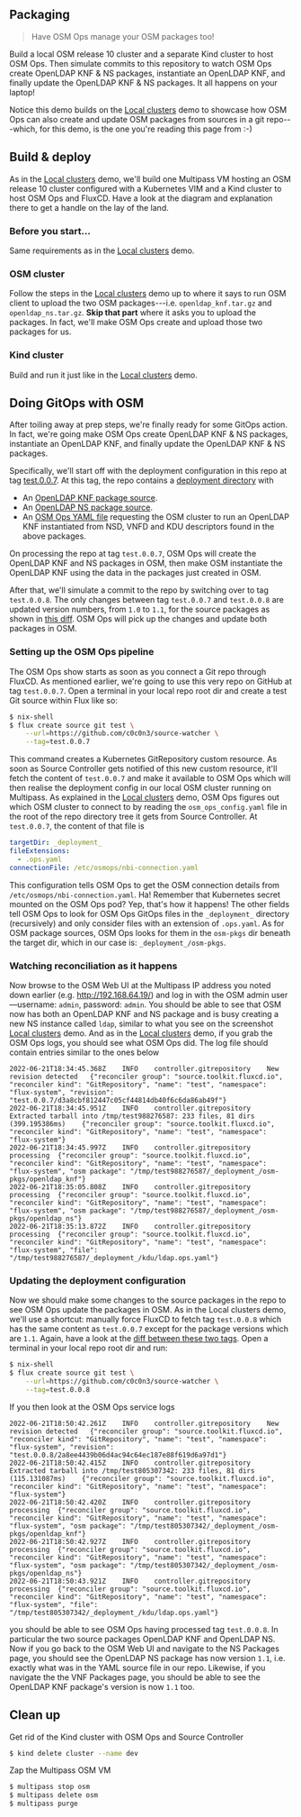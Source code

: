 Packaging
---------
> Have OSM Ops manage your OSM packages too!

Build a local OSM release 10 cluster and a separate Kind cluster to
host OSM Ops. Then simulate commits to this repository to watch OSM
Ops create OpenLDAP KNF & NS packages, instantiate an OpenLDAP KNF,
and finally update the OpenLDAP KNF & NS packages. It all happens
on your laptop!

Notice this demo builds on the [Local clusters][demo.local] demo to
showcase how OSM Ops can also create and update OSM packages from
sources in a git repo---which, for this demo, is the one you're
reading this page from :-)



## Build & deploy

As in the [Local clusters][demo.local] demo, we'll build one Multipass
VM hosting an OSM release 10 cluster configured with a Kubernetes VIM
and a Kind cluster to host OSM Ops and FluxCD. Have a look at the diagram
and explanation there to get a handle on the lay of the land.


### Before you start...

Same requirements as in the [Local clusters][demo.local] demo.


### OSM cluster

Follow the steps in the [Local clusters][demo.local] demo up to where
it says to run OSM client to upload the two OSM packages---i.e.
`openldap_knf.tar.gz` and `openldap_ns.tar.gz`. **Skip that part**
where it asks you to upload the packages. In fact, we'll make OSM
Ops create and upload those two packages for us.


### Kind cluster

Build and run it just like in the [Local clusters][demo.local] demo.



## Doing GitOps with OSM

After toiling away at prep steps, we're finally ready for some GitOps
action. In fact, we're going make OSM Ops create OpenLDAP KNF & NS
packages, instantiate an OpenLDAP KNF, and finally update the OpenLDAP
KNF & NS packages.

Specifically, we'll start off with the deployment configuration in
this repo at tag [test.0.0.7][test.0.0.7]. At this tag, the repo
contains a [deployment directory][test.0.0.7.deploy] with

* An [OpenLDAP KNF package source][test.0.0.7.knf].
* An [OpenLDAP NS package source][test.0.0.7.ns].
* An [OSM Ops YAML file][test.0.0.7.kdu] requesting the OSM cluster
  to run an OpenLDAP KNF instantiated from NSD, VNFD and KDU descriptors
  found in the above packages.

On processing the repo at tag `test.0.0.7`, OSM Ops will create the
OpenLDAP KNF and NS packages in OSM, then make OSM instantiate the
OpenLDAP KNF using the data in the packages just created in OSM.

After that, we'll simulate a commit to the repo by switching over
to tag `test.0.0.8`. The only changes between tag `test.0.0.7` and
`test.0.0.8` are updated version numbers, from `1.0` to `1.1`, for
the source packages as shown in [this diff][tag-diff]. OSM Ops will
pick up the changes and update both packages in OSM.


### Setting up the OSM Ops pipeline

The OSM Ops show starts as soon as you connect a Git repo through
FluxCD. As mentioned earlier, we're going to use this very repo on
GitHub at tag `test.0.0.7`. Open a terminal in your local repo root
dir and create a test Git source within Flux like so:

```bash
$ nix-shell
$ flux create source git test \
    --url=https://github.com/c0c0n3/source-watcher \
    --tag=test.0.0.7
```

This command creates a Kubernetes GitRepository custom resource. As
soon as Source Controller gets notified of this new custom resource,
it'll fetch the content of `test.0.0.7` and make it available to OSM
Ops which will then realise the deployment config in our local OSM
cluster running on Multipass. As explained in the [Local clusters][demo.local]
demo, OSM Ops figures out which OSM cluster to connect to by reading
the `osm_ops_config.yaml` file in the root of the repo directory tree
it gets from Source Controller. At `test.0.0.7`, the content of that
file is

```yaml
targetDir: _deployment_
fileExtensions:
  - .ops.yaml
connectionFile: /etc/osmops/nbi-connection.yaml
```

This configuration tells OSM Ops to get the OSM connection details
from `/etc/osmops/nbi-connection.yaml`. Ha! Remember that Kubernetes
secret mounted on the OSM Ops pod? Yep, that's how it happens! The
other fields tell OSM Ops to look for OSM Ops GitOps files in the
`_deployment_` directory (recursively) and only consider files with
an extension of `.ops.yaml`. As for OSM package sources, OSM Ops
looks for them in the `osm-pkgs` dir beneath the target dir, which
in our case is: `_deployment_/osm-pkgs`.


### Watching reconciliation as it happens

Now browse to the OSM Web UI at the Multipass IP address you noted
down earlier (e.g. http://192.168.64.19/) and log in with the OSM
admin user—username: `admin`, password: `admin`. You should be able
to see that OSM now has both an OpenLDAP KNF and NS package and is
busy creating a new NS instance called `ldap`, similar to what you
see on the screenshot [Local clusters][demo.local] demo. And as in
the [Local clusters][demo.local] demo, if you grab the OSM Ops logs,
you should see what OSM Ops did. The log file should contain entries
similar to the ones below

```log
2022-06-21T18:34:45.368Z	INFO	controller.gitrepository	New revision detected	{"reconciler group": "source.toolkit.fluxcd.io", "reconciler kind": "GitRepository", "name": "test", "namespace": "flux-system", "revision": "test.0.0.7/d3a8cbf812447c05cf44814db40f6c6da86ab49f"}
2022-06-21T18:34:45.951Z	INFO	controller.gitrepository	Extracted tarball into /tmp/test988276587: 233 files, 81 dirs (399.195386ms)	{"reconciler group": "source.toolkit.fluxcd.io", "reconciler kind": "GitRepository", "name": "test", "namespace": "flux-system"}
2022-06-21T18:34:45.997Z	INFO	controller.gitrepository	processing	{"reconciler group": "source.toolkit.fluxcd.io", "reconciler kind": "GitRepository", "name": "test", "namespace": "flux-system", "osm package": "/tmp/test988276587/_deployment_/osm-pkgs/openldap_knf"}
2022-06-21T18:35:05.808Z	INFO	controller.gitrepository	processing	{"reconciler group": "source.toolkit.fluxcd.io", "reconciler kind": "GitRepository", "name": "test", "namespace": "flux-system", "osm package": "/tmp/test988276587/_deployment_/osm-pkgs/openldap_ns"}
2022-06-21T18:35:13.872Z	INFO	controller.gitrepository	processing	{"reconciler group": "source.toolkit.fluxcd.io", "reconciler kind": "GitRepository", "name": "test", "namespace": "flux-system", "file": "/tmp/test988276587/_deployment_/kdu/ldap.ops.yaml"}
```


### Updating the deployment configuration

Now we should make some changes to the source packages in the repo
to see OSM Ops update the packages in OSM. As in the Local clusters
demo, we'll use a shortcut: manually force FluxCD to fetch tag `test.0.0.8`
which has the same content as `test.0.0.7` except for the package
versions which are `1.1`. Again, have a look at the [diff between
these two tags][tag-diff]. Open a terminal in your local repo root
dir and run:

```bash
$ nix-shell
$ flux create source git test \
    --url=https://github.com/c0c0n3/source-watcher \
    --tag=test.0.0.8
```

If you then look at the OSM Ops service logs

```log
2022-06-21T18:50:42.261Z	INFO	controller.gitrepository	New revision detected	{"reconciler group": "source.toolkit.fluxcd.io", "reconciler kind": "GitRepository", "name": "test", "namespace": "flux-system", "revision": "test.0.0.8/2a8ee4439b06d4ac94c64ec187e88f619d6a97d1"}
2022-06-21T18:50:42.415Z	INFO	controller.gitrepository	Extracted tarball into /tmp/test805307342: 233 files, 81 dirs (115.131087ms)	{"reconciler group": "source.toolkit.fluxcd.io", "reconciler kind": "GitRepository", "name": "test", "namespace": "flux-system"}
2022-06-21T18:50:42.420Z	INFO	controller.gitrepository	processing	{"reconciler group": "source.toolkit.fluxcd.io", "reconciler kind": "GitRepository", "name": "test", "namespace": "flux-system", "osm package": "/tmp/test805307342/_deployment_/osm-pkgs/openldap_knf"}
2022-06-21T18:50:42.927Z	INFO	controller.gitrepository	processing	{"reconciler group": "source.toolkit.fluxcd.io", "reconciler kind": "GitRepository", "name": "test", "namespace": "flux-system", "osm package": "/tmp/test805307342/_deployment_/osm-pkgs/openldap_ns"}
2022-06-21T18:50:43.921Z	INFO	controller.gitrepository	processing	{"reconciler group": "source.toolkit.fluxcd.io", "reconciler kind": "GitRepository", "name": "test", "namespace": "flux-system", "file": "/tmp/test805307342/_deployment_/kdu/ldap.ops.yaml"}
```

you should be able to see OSM Ops having processed tag `test.0.0.8`.
In particular the two source packages OpenLDAP KNF and OpenLDAP NS.
Now if you go back to the OSM Web UI and navigate to the NS Packages
page, you should see the OpenLDAP NS package has now version `1.1`,
i.e. exactly what was in the YAML source file in our repo. Likewise,
if you navigate the the VNF Packages page, you should be able to see
the OpenLDAP KNF package's version is now `1.1` too.



## Clean up

Get rid of the Kind cluster with OSM Ops and Source Controller

```bash
$ kind delete cluster --name dev
```

Zap the Multipass OSM VM

```bash
$ multipass stop osm
$ multipass delete osm
$ multipass purge
```




[demo.local]: ./local-clusters.md
[tag-diff]: https://github.com/c0c0n3/source-watcher/compare/test.0.0.7...c0c0n3:test.0.0.8
[test.0.0.7]: https://github.com/c0c0n3/source-watcher/tree/test.0.0.7
[test.0.0.7.deploy]: https://github.com/c0c0n3/source-watcher/tree/test.0.0.7/_deployment_
[test.0.0.7.kdu]: https://github.com/c0c0n3/source-watcher/blob/test.0.0.7/_deployment_/kdu/ldap.ops.yaml
[test.0.0.7.knf]: https://github.com/c0c0n3/source-watcher/tree/test.0.0.7/_deployment_/osm-pkgs/openldap_knf
[test.0.0.7.ns]: https://github.com/c0c0n3/source-watcher/tree/test.0.0.7/_deployment_/osm-pkgs/openldap_ns
